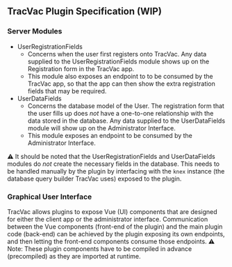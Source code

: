 ## TracVac Plugin Specification (WIP)
### Server Modules
- UserRegistrationFields
	- Concerns when the user first registers onto TracVac. Any data supplied to the UserRegistrationFields module shows up on the Registration form in the TracVac app. 
	- This module also exposes an endpoint to to be consumed by the TracVac app, so that the app can then show the extra registration fields that may be required.
- UserDataFields
	- Concerns the database model of the User. The registration form that the user fills up does _not_ have a one-to-one relationship with the data stored in the database. Any data supplied to the UserDataFields module will show up on the Administrator Interface. 
	- This module exposes an endpoint to be consumed by the Administrator Interface.

⚠ It should be noted that the UserRegistrationFields and UserDataFields modules do _not_ create the necessary fields in the database. This needs to be handled manually by the plugin by interfacing with the `knex` instance (the database query builder TracVac uses) exposed to the plugin.

### Graphical User Interface
TracVac allows plugins to expose Vue (UI) components that are designed for either the client app or the administrator interface. Communication between the Vue components (front-end of the plugin) and the main plugin code (back-end) can be achieved by the plugin exposing its own endpoints, and then letting the front-end components consume those endpoints. 
⚠ Note: These plugin components have to be compiled in advance (precompiled) as they are imported at runtime.